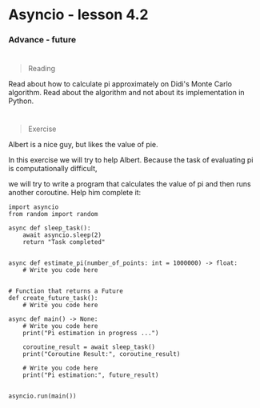 # Asyncio - lesson 4.2

### Advance - future

#

> Reading

Read about how to calculate pi approximately on Didi's Monte Carlo algorithm.
Read about the algorithm and not about its implementation in Python.

#

> Exercise

Albert is a nice guy, but likes the value of pie.

In this exercise we will try to help Albert.
Because the task of evaluating pi is computationally difficult,

we will try to write a program that calculates the value of pi and then runs another coroutine. Help him complete it:

```
import asyncio
from random import random

async def sleep_task():
    await asyncio.sleep(2)
    return "Task completed"


async def estimate_pi(number_of_points: int = 1000000) -> float:
    # Write you code here


# Function that returns a Future
def create_future_task():
    # Write you code here

async def main() -> None:
    # Write you code here
    print("Pi estimation in progress ...")

    coroutine_result = await sleep_task()
    print("Coroutine Result:", coroutine_result)

    # Write you code here
    print("Pi estimation:", future_result)


asyncio.run(main())

```
